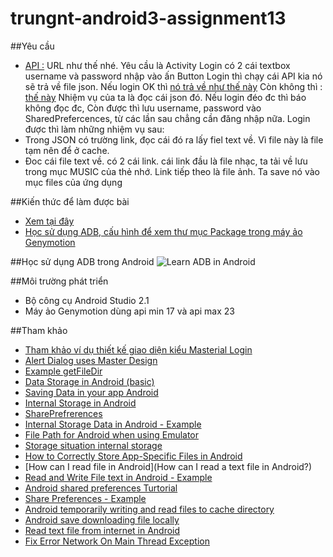 # trungnt-android3-assignment13

##Yêu cầu
+ [API :](http://g-service.herokuapp.com/api/techkids/login?username=android%40hungdepzai.techkids.vn&password=123456)
URL như thế nhé.
Yêu cầu là Activity Login có 2 cái textbox username và password nhập vào ấn Button Login thì chạy cái API kia nó sẽ trả về file json. Nếu login OK thì [nó trả về như thế này](http://g-service.herokuapp.com/api/techkids/login?username=android%40hungdepzai.techkids.vn&password=123456)
Còn không thì : [thế này](http://g-service.herokuapp.com/api/techkids/login?username=admin&password=12342)
Nhiệm vụ của ta là đọc cái json đó. Nếu login đéo đc thì báo không đọc đc, Còn được thì lưu username, password vào SharedPrefercences, từ các lần sau chẳng cần đăng nhập nữa. Login được thì làm những nhiệm vụ sau:
+ Trong JSON có trường link, đọc cái đó ra lấy fiel text về. Vì file này là file tạm nên để ở cache.
+ Đoc cái file text về. có 2 cái link. cái link đầu là file nhạc, ta tải về lưu trong mục MUSIC của thẻ nhớ. Link tiếp theo là file ảnh. Ta save nó vào mục files của ứng dụng

##Kiến thức để làm được bài
+ [Xem tại đây](https://github.com/trantrungnt/LearnStorargeData)
+ [Học sử dụng ADB, cấu hình để xem thư mục Package trong máy ảo Genymotion](https://youtu.be/-Gcm6Zzauh8)

##Học sử dụng ADB trong Android
![Learn ADB in Android](http://i477.photobucket.com/albums/rr132/trungepu/android%20debug%20bridge_zpsxajb4vkl.jpg)


##Môi trường phát triển
+ Bộ công cụ Android Studio 2.1
+ Máy ảo Genymotion dùng api min 17 và api max 23

##Tham khảo
+ [Tham khảo ví dụ thiết kế giao diện kiểu Masterial Login](sourcey.com/beautiful-android-login-and-signup-screens-with-material-design/)
+ [Alert Dialog uses Master Design](http://www.androidmaterial.info/2016/01/android-alertdialog-example-tutorial-in-material-design/)
+ [Example getFileDir](http://www.programcreek.com/java-api-examples/index.php?class=android.content.Context&method=getFilesDir)
+ [Data Storage in Android (basic)](https://developer.android.com/training/basics/data-storage/files.html)
+ [Saving Data in your app Android](http://blog.cindypotvin.com/saving-data-to-a-file-in-your-android-application/)
+ [Internal Storage in Android](http://www.tutorialspoint.com/android/android_internal_storage.htm)
+ [SharePrefrerences](https://developer.android.com/guide/topics/data/data-storage.html)
+ [Internal Storage Data in Android - Example](http://www.journaldev.com/9383/android-internal-storage-example-tutorial)
+ [File Path for Android when using Emulator](stackoverflow.com/questions/10703619/file-path-for-android-when-using-emulator)
+ [Storage situation internal storage](https://commonsware.com/blog/2014/04/07/storage-situation-internal-storage.html)
+ [How to Correctly Store App-Specific Files in Android](http://www.grokkingandroid.com/how-to-correctly-store-app-specific-files-in-android/)
+ [How can I read file in Android](How can I read a text file in Android?)
+ [Read and Write File text in Android - Example](http://www.androidinterview.com/android-internal-storage-read-and-write-text-file-example/)
+ [Android shared preferences Turtorial](http://www.tutorialspoint.com/android/android_shared_preferences.htm)
+ [Share Preferences - Example](http://androidopentutorials.com/android-sharedpreferences-tutorial-and-example/)
+ [Android temporarily writing and read files to cache directory](http://wptrafficanalyzer.in/blog/android-temporarily-writing-and-reading-files-to-cache-directory/)
+ [Android save downloading file locally](http://jmsliu.com/1954/android-save-downloading-file-locally.html)
+ [Read text file from internet in Android](http://www.worldbestlearningcenter.com/tips/Read-text-file-from-internet-in-android.htm)
+ [Fix Error Network On Main Thread Exception](http://android-er.blogspot.com/2012/04/androidosnetworkonmainthreadexception.html)
